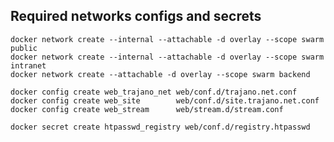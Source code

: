 ## Required networks configs and secrets

    docker network create --internal --attachable -d overlay --scope swarm public
    docker network create --internal --attachable -d overlay --scope swarm intranet
    docker network create --attachable -d overlay --scope swarm backend

    docker config create web_trajano_net web/conf.d/trajano.net.conf
    docker config create web_site        web/conf.d/site.trajano.net.conf
    docker config create web_stream      web/stream.d/stream.conf

    docker secret create htpasswd_registry web/conf.d/registry.htpasswd
